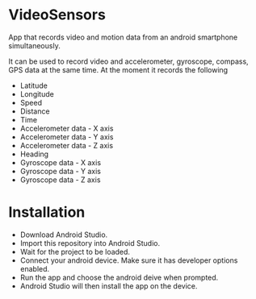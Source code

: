 # VideoSensors


App that records video and motion data from an android smartphone simultaneously. 

It can be used to record video and accelerometer, gyroscope, compass, GPS data at the same time.
At the moment it records the following
- Latitude
- Longitude 
- Speed
- Distance
- Time
- Accelerometer data - X axis
- Accelerometer data - Y axis
- Accelerometer data - Z axis
- Heading
- Gyroscope data - X axis
- Gyroscope data - Y axis
- Gyroscope data - Z axis


# Installation 

 - Download Android Studio.
 - Import this repository into Android Studio.
 - Wait for the project to be loaded. 
 - Connect your android device. Make sure it has developer options enabled.
 - Run the app and choose the android deive when prompted.
 - Android Studio will then install the app on the device. 



